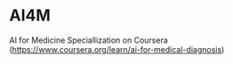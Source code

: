 # AI4M
AI for Medicine Speciallization on Coursera (https://www.coursera.org/learn/ai-for-medical-diagnosis)
